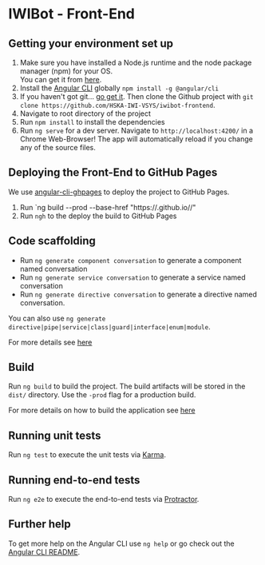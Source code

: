 # IWIBot - Front-End

## Getting your environment set up  
1. Make sure you have installed a Node.js runtime and the node package manager (npm) for your OS.  
You can get it from [here](https://nodejs.org/en/download/).
2. Install the [Angular CLI](https://github.com/angular/angular-cli) globally `npm install -g @angular/cli`
3. If you haven't got git... [go get it](https://git-scm.com/downloads). 
Then clone the Github project with `git clone https://github.com/HSKA-IWI-VSYS/iwibot-frontend`.
4. Navigate to root directory of the project
5. Run `npm install` to install the dependencies  
6. Run `ng serve` for a dev server. Navigate to `http://localhost:4200/` in a Chrome Web-Browser! The app will automatically reload if you change any of the source files.

## Deploying the Front-End to GitHub Pages

We use [angular-cli-ghpages](https://github.com/angular-schule/angular-cli-ghpages) to deploy the project to GitHub Pages.

1. Run `ng build --prod --base-href "https://<user-name>.github.io/<repo>/"
2. Run `ngh` to the deploy the build to GitHub Pages

## Code scaffolding

* Run `ng generate component conversation` to generate a component named conversation
* Run `ng generate service conversation` to generate a service named conversation
* Run `ng generate directive conversation` to generate a directive named conversation.  

You can also use `ng generate directive|pipe|service|class|guard|interface|enum|module`.  

For more details see [here](https://scotch.io/tutorials/use-the-angular-cli-for-faster-angular-2-projects#toc-generate-parts-of-your-application)

## Build

Run `ng build` to build the project. The build artifacts will be stored in the `dist/` directory. Use the `-prod` flag for a production build.

For more details on how to build the application see [here](https://scotch.io/tutorials/use-the-angular-cli-for-faster-angular-2-projects#toc-building-our-app)

## Running unit tests

Run `ng test` to execute the unit tests via [Karma](https://karma-runner.github.io).

## Running end-to-end tests

Run `ng e2e` to execute the end-to-end tests via [Protractor](http://www.protractortest.org/).

## Further help

To get more help on the Angular CLI use `ng help` or go check out the [Angular CLI README](https://github.com/angular/angular-cli/blob/master/README.md).
